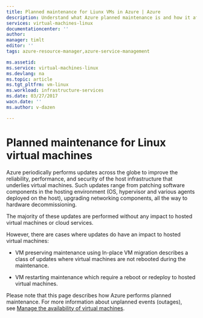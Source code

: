 ```yaml
---
title: Planned maintenance for Liunx VMs in Azure | Azure
description: Understand what Azure planned maintenance is and how it affects your Windows virtual machines running in Azure.
services: virtual-machines-linux
documentationcenter: ''
author: 
manager: timlt
editor: ''
tags: azure-resource-manager,azure-service-management

ms.assetid: 
ms.service: virtual-machines-linux
ms.devlang: na
ms.topic: article
ms.tgt_pltfrm: vm-linux
ms.workload: infrastructure-services
ms.date: 03/27/2017
wacn.date: ''
ms.author: v-dazen

---
```


# Planned maintenance for Linux virtual machines 

Azure periodically performs updates across the globe to
improve the reliability, performance, and security of the host
infrastructure that underlies virtual machines. Such updates range from
patching software components in the hosting environment (OS, hypervisor
and various agents deployed on the host), upgrading networking
components, all the way to hardware decommissioning.

The majority of these updates are performed without any impact to hosted
virtual machines or cloud services.

However, there are cases where updates do have an impact to hosted
virtual machines:

-   VM preserving maintenance using In-place VM migration describes a class of updates where virtual machines are not rebooted
    during the maintenance.

-   VM restarting maintenance which require a reboot or redeploy to hosted
    virtual machines.

Please note that this page describes how Azure performs
planned maintenance. For more information about unplanned events
(outages), see [Manage the availability of virtual
machines](../windows/manage-availability.md).
